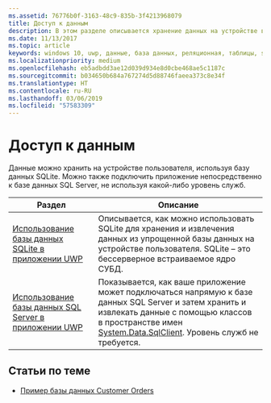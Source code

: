 ```yaml
---
ms.assetid: 76776b0f-3163-48c9-835b-3f4213968079
title: Доступ к данным
description: В этом разделе описывается хранение данных на устройстве в частной базе данных и использование объектно-реляционного отображения в приложениях универсальной платформы Windows (UWP).
ms.date: 11/13/2017
ms.topic: article
keywords: windows 10, uwp, данные, база данных, реляционная, таблицы, sqlite
ms.localizationpriority: medium
ms.openlocfilehash: eb5adbdd3ae12d039d934e8d0cbe468ae5c1187c
ms.sourcegitcommit: b034650b684a767274d5d88746faeea373c8e34f
ms.translationtype: HT
ms.contentlocale: ru-RU
ms.lasthandoff: 03/06/2019
ms.locfileid: "57583309"
---
```

# <a name="data-access"></a>Доступ к данным

Данные можно хранить на устройстве пользователя, используя базу данных SQLite. Можно также подключить приложение непосредственно к базе данных SQL Server, не используя какой-либо уровень служб.

| Раздел | Описание|
|-------|------------|
| [Использование базы данных SQLite в приложении UWP](sqlite-databases.md) | Описывается, как можно использовать SQLite для хранения и извлечения данных из упрощенной базы данных на устройстве пользователя. SQLite – это бессерверное встраиваемое ядро СУБД. |
| [Использование базы данных SQL Server в приложении UWP](sql-server-databases.md) | Показывается, как ваше приложение может подключаться напрямую к базе данных SQL Server и затем хранить и извлекать данные с помощью классов в пространстве имен [System.Data.SqlClient](https://msdn.microsoft.com/library/system.data.sqlclient.aspx). Уровень служб не требуется. |

## <a name="related-topics"></a>Статьи по теме

* [Пример базы данных Customer Orders](https://github.com/Microsoft/Windows-appsample-customers-orders-database)
